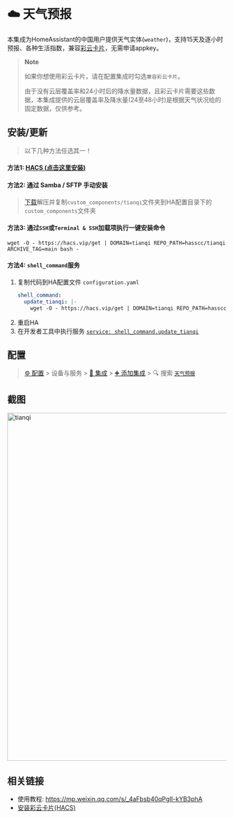 # ☁️ 天气预报


本集成为HomeAssistant的中国用户提供天气实体(`weather`)，支持15天及逐小时预报、各种生活指数，兼容[彩云卡片](https://github.com/fineemb/lovelace-colorfulclouds-weather-card)，无需申请appkey。


> **Note**
> 
> 如果你想使用彩云卡片，请在配置集成时勾选`兼容彩云卡片`。
>
> 由于没有云层覆盖率和24小时后的降水量数据，且彩云卡片需要这些数据，本集成提供的云层覆盖率及降水量(24至48小时)是根据天气状况给的固定数据，仅供参考。


<a name="install"></a>
## 安装/更新

> 以下几种方法任选其一！

#### 方法1: [HACS (**点击这里安装**)](https://my.home-assistant.io/redirect/hacs_repository/?owner=hasscc&repository=tianqi&category=integration)

#### 方法2: 通过 Samba / SFTP 手动安装
> [下载](https://github.com/hasscc/tianqi/archive/main.zip)解压并复制`custom_components/tianqi`文件夹到HA配置目录下的`custom_components`文件夹

#### 方法3: 通过`SSH`或`Terminal & SSH`加载项执行一键安装命令
```shell
wget -O - https://hacs.vip/get | DOMAIN=tianqi REPO_PATH=hasscc/tianqi ARCHIVE_TAG=main bash -
```

#### 方法4: `shell_command`服务
1. 复制代码到HA配置文件 `configuration.yaml`
    ```yaml
    shell_command:
      update_tianqi: |-
        wget -O - https://hacs.vip/get | DOMAIN=tianqi REPO_PATH=hasscc/tianqi ARCHIVE_TAG=main bash -
    ```
2. 重启HA
3. 在开发者工具中执行服务 [`service: shell_command.update_tianqi`](https://my.home-assistant.io/redirect/developer_call_service/?service=shell_command.update_tianqi)


<a name="config"></a>
## 配置

> [⚙️ 配置](https://my.home-assistant.io/redirect/config) > 设备与服务 > [🧩 集成](https://my.home-assistant.io/redirect/integrations) > [➕ 添加集成](https://my.home-assistant.io/redirect/config_flow_start?domain=tianqi) > 🔍 搜索 [`天气预报`](https://my.home-assistant.io/redirect/config_flow_start?domain=tianqi)


## 截图
<img width="800" alt="tianqi" src="https://github.com/hasscc/tianqi/assets/4549099/545e5c98-dce3-46b6-95c0-3e42d8a26a9a">

## 相关链接

- 使用教程: https://mp.weixin.qq.com/s/_4aFbsb40qPgII-kYB3phA
- [安装彩云卡片(HACS)](https://my.home-assistant.io/redirect/hacs_repository/?owner=fineemb&repository=lovelace-colorfulclouds-weather-card&category=lovelace)
